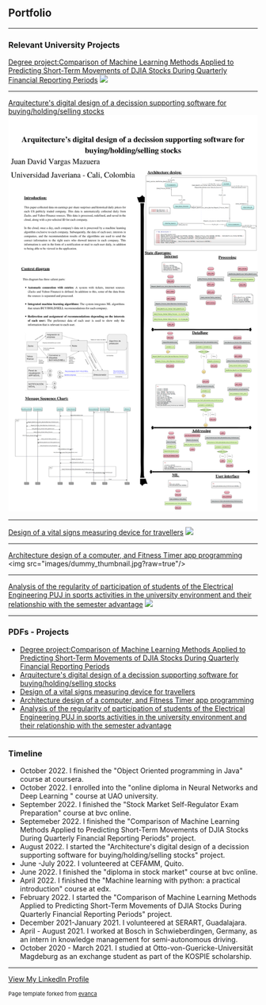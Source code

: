 ## Portfolio

---

### Relevant University Projects

[Degree project:Comparison of Machine Learning Methods Applied to Predicting Short-Term Movements of DJIA Stocks During Quarterly Financial Reporting Periods](https://drive.google.com/file/d/1HwM-nndI3PmbBNZRBjc0OxugWNdrR2rN/view?usp=sharing)
<img src="images/Poster_DegreeProject.png?raw=true"/>

---
[Arquitecture's digital design of a decission supporting software for buying/holding/selling stocks](/pdf/sample_presentation.pdf)
<img src="images/Poster_Architecture_ML_Software_StockMarket.png?raw=true"/>

---
[Design of a vital signs measuring device for travellers](https://drive.google.com/file/d/1mL0XeWrRTFDERlXTDg2GRa9UACPKTGdS/view?usp=sharing)
<img src="images/Poster_VitalSigns.png?raw=true"/>

---
[Architecture design of a computer, and Fitness Timer app programming]([http://example.com/](https://drive.google.com/file/d/1uvSMTY9uSVOyogz2uCqb85k1BW4Mq4Vg/view?usp=sharing))
<img src="images/dummy_thumbnail.jpg?raw=true"/>

---
[Analysis of the regularity of participation of students of the Electrical Engineering PUJ in sports activities in the university environment and their relationship with the semester advantage](https://drive.google.com/file/d/1hDD_FKXWgrtuJRIDVtmnyYhHoBSyRkTl/view?usp=sharing)
<img src="images/dummy_thumbnail.jpg?raw=true"/>

---
### PDFs - Projects

- [Degree project:Comparison of Machine Learning Methods Applied to Predicting Short-Term Movements of DJIA Stocks During Quarterly Financial Reporting Periods](https://drive.google.com/file/d/1HwM-nndI3PmbBNZRBjc0OxugWNdrR2rN/view?usp=sharing)
- [Arquitecture's digital design of a decission supporting software for buying/holding/selling stocks](http://example.com/)
- [Design of a vital signs measuring device for travellers](https://drive.google.com/file/d/1mL0XeWrRTFDERlXTDg2GRa9UACPKTGdS/view?usp=sharing)
- [Architecture design of a computer, and Fitness Timer app programming](https://drive.google.com/file/d/1uvSMTY9uSVOyogz2uCqb85k1BW4Mq4Vg/view?usp=sharing)
- [Analysis of the regularity of participation of students of the Electrical Engineering PUJ in sports activities in the university environment and their relationship with the semester advantage](https://drive.google.com/file/d/1hDD_FKXWgrtuJRIDVtmnyYhHoBSyRkTl/view?usp=sharing)


---

### Timeline

- October 2022. I finished the "Object Oriented programming in Java" course at coursera.
- October 2022. I enrolled into the "online diploma in Neural Networks and Deep Learning " course at UAO university. 
- September 2022. I finished the	"Stock Market Self-Regulator Exam Preparation" course at bvc online.
- Septemeber 2022. I finished the "Comparison of Machine Learning Methods Applied to Predicting Short-Term Movements of DJIA Stocks During Quarterly Financial Reporting Periods" project.
- August 2022. I started the "Architecture's digital design of a decission supporting software for buying/holding/selling stocks" project.  
- June -July 2022. I volunteered at CEFAMM, Quito. 
- June 2022. I finished the "diploma in stock market" course at bvc online. 
- April 2022. I finished the "Machine learning with python: a practical introduction" course at edx. 
- February 2022. I started the "Comparison of Machine Learning Methods Applied to Predicting Short-Term Movements of DJIA Stocks During Quarterly Financial Reporting Periods" project.
- December 2021-January 2021. I volunteered at SERART, Guadalajara.
- April - August 2021. I worked at Bosch in Schwieberdingen, Germany, as an intern in knowledge management for semi-autonomous driving.
- October 2020 - March 2021. I studied at Otto-von-Guericke-Universität Magdeburg as an exchange student as part of the KOSPIE scholarship.

---
<a href="https://www.linkedin.com/in/juan-david-vargas-mazuera-07197a1a5/">View My LinkedIn Profile</a> 

<p style="font-size:11px">Page template forked from <a href="https://github.com/evanca/quick-portfolio">evanca</a></p>
<!-- Remove above link if you don't want to attibute -->

